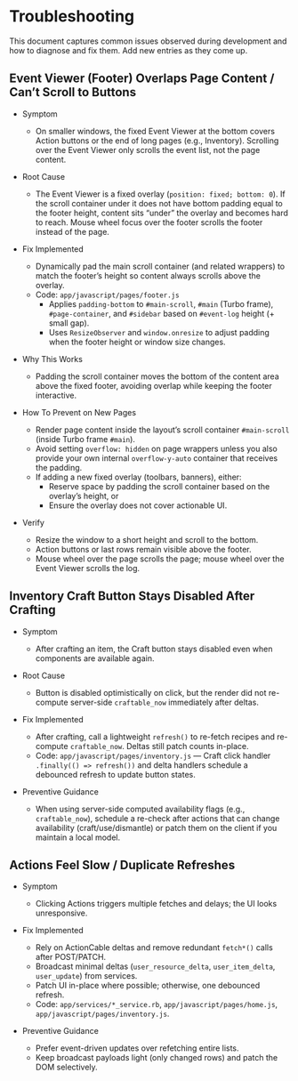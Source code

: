# Troubleshooting

This document captures common issues observed during development and how to diagnose and fix them. Add new entries as they come up.

## Event Viewer (Footer) Overlaps Page Content / Can’t Scroll to Buttons

- Symptom
  - On smaller windows, the fixed Event Viewer at the bottom covers Action buttons or the end of long pages (e.g., Inventory). Scrolling over the Event Viewer only scrolls the event list, not the page content.

- Root Cause
  - The Event Viewer is a fixed overlay (`position: fixed; bottom: 0`). If the scroll container under it does not have bottom padding equal to the footer height, content sits “under” the overlay and becomes hard to reach. Mouse wheel focus over the footer scrolls the footer instead of the page.

- Fix Implemented
  - Dynamically pad the main scroll container (and related wrappers) to match the footer’s height so content always scrolls above the overlay.
  - Code: `app/javascript/pages/footer.js`
    - Applies `padding-bottom` to `#main-scroll`, `#main` (Turbo frame), `#page-container`, and `#sidebar` based on `#event-log` height (+ small gap).
    - Uses `ResizeObserver` and `window.onresize` to adjust padding when the footer height or window size changes.

- Why This Works
  - Padding the scroll container moves the bottom of the content area above the fixed footer, avoiding overlap while keeping the footer interactive.

- How To Prevent on New Pages
  - Render page content inside the layout’s scroll container `#main-scroll` (inside Turbo frame `#main`).
  - Avoid setting `overflow: hidden` on page wrappers unless you also provide your own internal `overflow-y-auto` container that receives the padding.
  - If adding a new fixed overlay (toolbars, banners), either:
    - Reserve space by padding the scroll container based on the overlay’s height, or
    - Ensure the overlay does not cover actionable UI.

- Verify
  - Resize the window to a short height and scroll to the bottom.
  - Action buttons or last rows remain visible above the footer.
  - Mouse wheel over the page scrolls the page; mouse wheel over the Event Viewer scrolls the log.

## Inventory Craft Button Stays Disabled After Crafting

- Symptom
  - After crafting an item, the Craft button stays disabled even when components are available again.

- Root Cause
  - Button is disabled optimistically on click, but the render did not re-compute server-side `craftable_now` immediately after deltas.

- Fix Implemented
  - After crafting, call a lightweight `refresh()` to re-fetch recipes and re-compute `craftable_now`. Deltas still patch counts in-place.
  - Code: `app/javascript/pages/inventory.js` — Craft click handler `.finally(() => refresh())` and delta handlers schedule a debounced refresh to update button states.

- Preventive Guidance
  - When using server-side computed availability flags (e.g., `craftable_now`), schedule a re-check after actions that can change availability (craft/use/dismantle) or patch them on the client if you maintain a local model.

## Actions Feel Slow / Duplicate Refreshes

- Symptom
  - Clicking Actions triggers multiple fetches and delays; the UI looks unresponsive.

- Fix Implemented
  - Rely on ActionCable deltas and remove redundant `fetch*()` calls after POST/PATCH.
  - Broadcast minimal deltas (`user_resource_delta`, `user_item_delta`, `user_update`) from services.
  - Patch UI in-place where possible; otherwise, one debounced refresh.
  - Code: `app/services/*_service.rb`, `app/javascript/pages/home.js`, `app/javascript/pages/inventory.js`.

- Preventive Guidance
  - Prefer event-driven updates over refetching entire lists.
  - Keep broadcast payloads light (only changed rows) and patch the DOM selectively.

